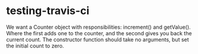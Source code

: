 testing-travis-ci
=================

We want a Counter object with responsibilities: increment() and getValue(). Where the first adds one to the counter, and the second gives you back the current count. The constructor function should take no arguments, but set the initial count to zero.
